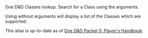 One D&D Classes lookup. Search for a Class using the arguments.

Using without arguments will display a list of the Classes which are supported.

This alias is up-to-date as of [One D&D Packet 5: Player's Handbook](https://www.dndbeyond.com/sources/one-dnd/ph-playtest-5).